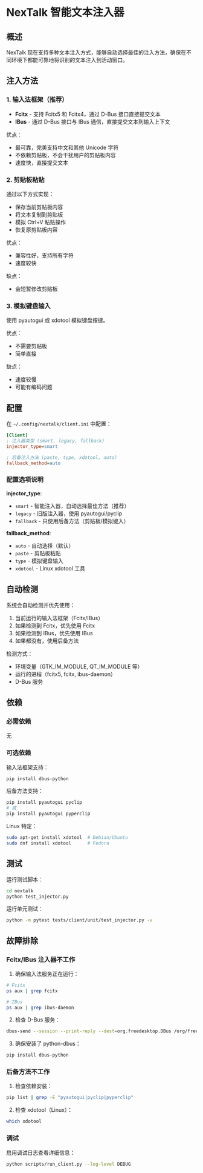 # NexTalk 智能文本注入器

## 概述

NexTalk 现在支持多种文本注入方式，能够自动选择最佳的注入方法，确保在不同环境下都能可靠地将识别的文本注入到活动窗口。

## 注入方法

### 1. 输入法框架（推荐）

- **Fcitx** - 支持 Fcitx5 和 Fcitx4，通过 D-Bus 接口直接提交文本
- **IBus** - 通过 D-Bus 接口与 IBus 通信，直接提交文本到输入上下文

优点：
- 最可靠，完美支持中文和其他 Unicode 字符
- 不依赖剪贴板，不会干扰用户的剪贴板内容
- 速度快，直接提交文本

### 2. 剪贴板粘贴

通过以下方式实现：
- 保存当前剪贴板内容
- 将文本复制到剪贴板
- 模拟 Ctrl+V 粘贴操作
- 恢复原剪贴板内容

优点：
- 兼容性好，支持所有字符
- 速度较快

缺点：
- 会短暂修改剪贴板

### 3. 模拟键盘输入

使用 pyautogui 或 xdotool 模拟键盘按键。

优点：
- 不需要剪贴板
- 简单直接

缺点：
- 速度较慢
- 可能有编码问题

## 配置

在 `~/.config/nextalk/client.ini` 中配置：

```ini
[Client]
; 注入器类型 (smart, legacy, fallback)
injector_type=smart

; 后备注入方法 (paste, type, xdotool, auto)
fallback_method=auto
```

### 配置选项说明

**injector_type**:
- `smart` - 智能注入器，自动选择最佳方法（推荐）
- `legacy` - 旧版注入器，使用 pyautogui/pyclip
- `fallback` - 只使用后备方法（剪贴板/模拟键入）

**fallback_method**:
- `auto` - 自动选择（默认）
- `paste` - 剪贴板粘贴
- `type` - 模拟键盘输入
- `xdotool` - Linux xdotool 工具

## 自动检测

系统会自动检测并优先使用：
1. 当前运行的输入法框架（Fcitx/IBus）
2. 如果检测到 Fcitx，优先使用 Fcitx
3. 如果检测到 IBus，优先使用 IBus
4. 如果都没有，使用后备方法

检测方式：
- 环境变量（GTK_IM_MODULE, QT_IM_MODULE 等）
- 运行的进程（fcitx5, fcitx, ibus-daemon）
- D-Bus 服务

## 依赖

### 必需依赖
无

### 可选依赖

输入法框架支持：
```bash
pip install dbus-python
```

后备方法支持：
```bash
pip install pyautogui pyclip
# 或
pip install pyautogui pyperclip
```

Linux 特定：
```bash
sudo apt-get install xdotool  # Debian/Ubuntu
sudo dnf install xdotool      # Fedora
```

## 测试

运行测试脚本：
```bash
cd nextalk
python test_injector.py
```

运行单元测试：
```bash
python -m pytest tests/client/unit/test_injector.py -v
```

## 故障排除

### Fcitx/IBus 注入器不工作

1. 确保输入法服务正在运行：
```bash
# Fcitx
ps aux | grep fcitx

# IBus
ps aux | grep ibus-daemon
```

2. 检查 D-Bus 服务：
```bash
dbus-send --session --print-reply --dest=org.freedesktop.DBus /org/freedesktop/DBus org.freedesktop.DBus.ListNames
```

3. 确保安装了 python-dbus：
```bash
pip install dbus-python
```

### 后备方法不工作

1. 检查依赖安装：
```bash
pip list | grep -E "pyautogui|pyclip|pyperclip"
```

2. 检查 xdotool（Linux）：
```bash
which xdotool
```

### 调试

启用调试日志查看详细信息：
```bash
python scripts/run_client.py --log-level DEBUG
```